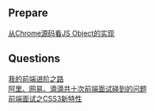 ## Prepare
[从Chrome源码看JS Object的实现](http://www.renfed.com/2017/04/04/chrome-object/)
## Questions
[我的前端进阶之路](https://juejin.im/post/591afe90128fe1005ce339f7)  
[阿里、网易、滴滴共十次前端面试碰到的问题](https://juejin.im/post/59316e682f301e0058378558)  
[前端面试之CSS3新特性](http://hyuhan.com/2017/07/06/css3-of-interview/)
